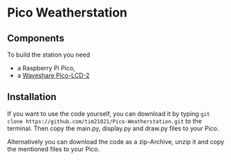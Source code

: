 # Pico Weatherstation

## Components

To build the station you need

* a Raspberry Pi Pico,
* a [Waveshare Pico-LCD-2](https://www.waveshare.com/pico-lcd-2.htm)

## Installation

If you want to use the code yourself, you can download it by typing 
``git clone https://github.com/tim21821/Pico-Weatherstation.git`` to the
terminal. Then copy the main.py, display.py and draw.py files to your 
Pico.

Alternatively you can download the code as a zip-Archive, unzip it and
copy the mentioned files to your Pico.

